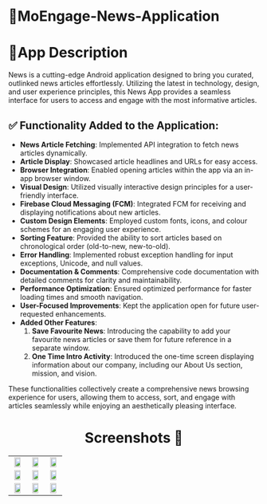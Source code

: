 # 📱MoEngage-News-Application


# 📜App Description

News is a cutting-edge Android application designed to bring you curated, outlinked news articles effortlessly. Utilizing the latest in technology, design, and user experience principles, this News App provides a seamless interface for users to access and engage with the most informative articles.

## ✅ Functionality Added to the Application:

- **News Article Fetching**: Implemented API integration to fetch news articles dynamically.
- **Article Display**: Showcased article headlines and URLs for easy access.
- **Browser Integration**: Enabled opening articles within the app via an in-app browser window.
- **Visual Design**: Utilized visually interactive design principles for a user-friendly interface.
- **Firebase Cloud Messaging (FCM)**: Integrated FCM for receiving and displaying notifications about new articles.
- **Custom Design Elements**: Employed custom fonts, icons, and colour schemes for an engaging user experience.
- **Sorting Feature**: Provided the ability to sort articles based on chronological order (old-to-new, new-to-old).
- **Error Handling**: Implemented robust exception handling for input exceptions, Unicode, and null values.
- **Documentation & Comments**: Comprehensive code documentation with detailed comments for clarity and maintainability.
- **Performance Optimization**: Ensured optimized performance for faster loading times and smooth navigation.
- **User-Focused Improvements**: Kept the application open for future user-requested enhancements.
- **Added Other Features**:
  1. **Save Favourite News**: Introducing the capability to add your favourite news articles or save them for future reference in a separate window.
  2. **One Time Intro Activity**: Introduced the one-time screen displaying information about our company, including our About Us section, mission, and vision.

These functionalities collectively create a comprehensive news browsing experience for users, allowing them to access, sort, and engage with articles seamlessly while enjoying an aesthetically pleasing interface.




## <h1 align=center>Screenshots 📸</h1>


||||
|:----------------------------------------:|:-----------------------------------------:|:-----------------------------------------:|
| <img src= "https://github.com/Suryansh1720001/MoEngage-News-Application/assets/85965606/f3c6fcd6-9c27-433d-b4ea-4a506d6dc2a8" width="80%" height="70%"> | <img src= "https://github.com/Suryansh1720001/MoEngage-News-Application/assets/85965606/ecb4a4a5-ec9b-4d68-9f32-a5d2cc2c5e9d" width="80%" height="70%"> | <img src= "https://github.com/Suryansh1720001/MoEngage-News-Application/assets/85965606/21ed9eed-84aa-45c8-8cc3-abc101c23df1" width="80%" height="70%"> |
|  <img src= "https://github.com/Suryansh1720001/MoEngage-News-Application/assets/85965606/690e340e-e519-4be3-8903-b2dc962fa812" width="80%" height="70%"> | <img src= "https://github.com/Suryansh1720001/MoEngage-News-Application/assets/85965606/293fc64e-3a36-4dd6-a7be-92f938f3fbfa" width="80%" height="70%"> |  <img src= "https://github.com/Suryansh1720001/MoEngage-News-Application/assets/85965606/87aadcfa-2ac0-4118-8c12-2c248e08f35b" width="80%" height="70%"> | 
| <img src= "https://github.com/Suryansh1720001/MoEngage-News-Application/assets/85965606/076629e6-cc06-45a4-8671-dda0bff2913d" width="80%" height="70%">  |  <img src= "https://github.com/Suryansh1720001/MoEngage-News-Application/assets/85965606/4975cdc4-0449-49d7-9216-98aee80f8796" width="80%" height="70%"> | <img src= "https://github.com/Suryansh1720001/MoEngage-News-Application/assets/85965606/33bb8f67-993d-47e9-8fc1-c40f3d8ba85e" width="80%" height="70%"> |  



